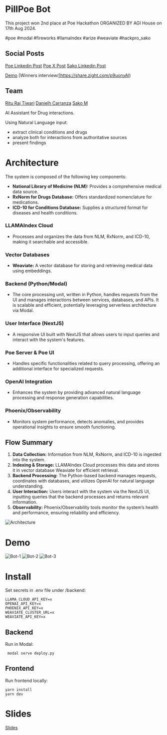 # PillPoe Bot

This project won 2nd place at Poe Hackathon ORGANIZED BY AGI House on 17th Aug 2024.

#poe #modal #fireworks #llamaIndex #arize #weaviate #hackpro_sako

## Social Posts
[Poe Linkedin Post](https://www.linkedin.com/posts/poe-platform_announcing-our-latest-hackathon-winners-activity-7233925102327754753-Kb7a)
[Poe X Post](https://x.com/poe_platform/status/1828155999116763343)
[Sako Linkedin Post](https://www.linkedin.com/posts/sakom_h26-poe-modal-activity-7231672585304821760-a8PF)

[Demo](https://share.zight.com/p9uonyAl)
[Winners interview(]https://share.zight.com/p9uonyAl)

## Team
[Ritu Raj Tiwari](https://www.linkedin.com/in/riturajtiwari)
[Danielh Carranza](https://www.linkedin.com/in/danielhcarranza)
[Sako M](https://www.linkedin.com/in/sakom)

AI Assistant for Drug interactions.

Using Natural Language input:
- extract clinical conditions and drugs
- analyze both for interactions from authoritative sources
- present findings

# Architecture

The system is composed of the following key components:

- **National Library of Medicine (NLM):** Provides a comprehensive medical data source.
- **RxNorm for Drugs Database:** Offers standardized nomenclature for medications.
- **ICD-10 for Conditions Database:** Supplies a structured format for diseases and health conditions.

### LLAMAIndex Cloud

- Processes and organizes the data from NLM, RxNorm, and ICD-10, making it searchable and accessible.

### Vector Databases

- **Weaviate:** A vector database for storing and retrieving medical data using embeddings.
  
### Backend (Python/Modal)

- The core processing unit, written in Python, handles requests from the UI and manages interactions between services, databases, and APIs. It is scalable and efficient, potentially leveraging serverless architecture via Modal.

### User Interface (NextJS)

- A responsive UI built with NextJS that allows users to input queries and interact with the system's features.

### Poe Server & Poe UI

- Handles specific functionalities related to query processing, offering an additional interface for specialized requests.

### OpenAI Integration

- Enhances the system by providing advanced natural language processing and response generation capabilities.

### Phoenix/Observability

- Monitors system performance, detects anomalies, and provides operational insights to ensure smooth functioning.

## Flow Summary

1. **Data Collection:** Information from NLM, RxNorm, and ICD-10 is ingested into the system.
2. **Indexing & Storage:** LLAMAIndex Cloud processes this data and stores it in vector database Weaviate for efficient retrieval.
3. **Backend Processing:** The Python-based backend manages requests, coordinates with databases, and utilizes OpenAI for natural language understanding.
4. **User Interaction:** Users interact with the system via the NextJS UI, inputting queries that the backend processes and returns relevant information.
5. **Observability:** Phoenix/Observability tools monitor the system’s health and performance, ensuring reliability and efficiency.

![Architecture](./assets/architecture.png)

# Demo
![Bot-1](./assets/bot-1.png)
![Bot-2](./assets/bot-1.png)
![Bot-3](./assets/bot-1.png)

# Install
Set secrets in .env file under /backend:
```
LLAMA_CLOUD_API_KEY=x
OPENAI_API_KEY=x
PHOENIX_API_KEY=x
WEAVIATE_CLUSTER_URL=x
WEAVIATE_API_KEY=x
```

## Backend
Run in Modal:
```
 modal serve deploy.py
```

## Frontend
Run frontend locally:
```
yarn install
yarn dev
```


# Slides
[Slides](./slides/PillPoeBot.pdf)
